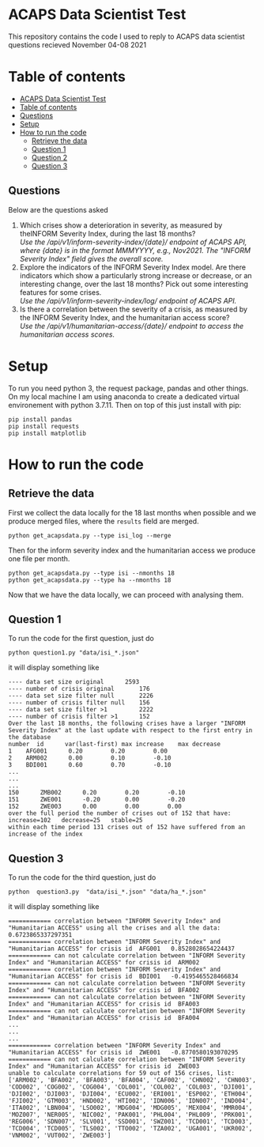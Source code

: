 ACAPS Data Scientist Test
=============

This repository contains the code I used to reply to ACAPS data scientist questions recieved November 04-08 2021

Table of contents
=================
  * [ACAPS Data Scientist Test](#ACAPS-Data-Scientist-Test)
  * [Table of contents](#table-of-contents)
  * [Questions](#questions)
  * [Setup](#setup)
  * [How to run the code](#how-to-run-the-code)
    * [Retrieve the data](#retrieve-the-data)
    * [Question 1](#question-1)
    * [Question 2](#question-2)
    * [Question 3](#question-3)

Questions
-
Below are the questions asked 
1. Which crises show a deterioration in severity, as measured by theINFORM Severity Index, during the last 18 months?  
   *Use the /api/v1/inform-severity-index/{date}/ endpoint of ACAPS API, where {date} is in the format MMMYYYY, e.g., Nov2021. The "INFORM Severity Index" field gives the overall score.*
2. Explore the indicators of the INFORM Severity Index model. Are
   there indicators which show a particularly strong increase or
   decrease, or an interesting change, over the last 18 months? Pick
   out some interesting features for some crises.  
*Use the /api/v1/inform-severity-index/log/ endpoint of ACAPS API.*
3. Is there a correlation between the severity of a crisis, as measured by the INFORM Severity Index, and the humanitarian access score?  
*Use the /api/v1/humanitarian-access/{date}/ endpoint to access the humanitarian access scores.*

Setup
=============
To run you need python 3, the request package, pandas and other
things. On my local machine I am using anaconda to create a dedicated
virtual environement with python 3.7.11. Then on top of this just
install with pip:
```
pip install pandas
pip install requests
pip install matplotlib
```

How to run the code
============
Retrieve the data
-
First we collect the data locally for the 18 last months when possible and we produce merged files, where the ```results``` field are merged.

```
python get_acapsdata.py --type isi_log --merge
```

Then for the inform severity index and the humanitarian access we produce one file per month.

```
python get_acapsdata.py --type isi --nmonths 18
python get_acapsdata.py --type ha --nmonths 18
```

Now that we have the data locally, we can proceed with analysing them.

Question 1
-
To run the code for the first question, just do

```
python question1.py "data/isi_*.json"
```

it will display something like

```
---- data set size original		 2593
---- number of crisis original		 176
---- data set size filter null		 2226
---- number of crisis filter null	 156
---- data set size filter >1		 2222
---- number of crisis filter >1		 152
Over the last 18 months, the following crises have a larger "INFORM Severity Index" at the last update with respect to the first entry in the database
number	id		var(last-first)	max increase	max decrease
1 	 AFG001 	 0.20 		 0.20 		 0.00
2 	 ARM002 	 0.00 		 0.10 		 -0.10
3 	 BDI001 	 0.60 		 0.70 		 -0.10
...
...
...
150 	 ZMB002 	 0.20 		 0.20 		 -0.10
151 	 ZWE001 	 -0.20 		 0.00 		 -0.20
152 	 ZWE003 	 0.00 		 0.00 		 0.00
over the full period the number of crises out of 152 that have: increase=102   decrease=25   stable=25
within each time period 131 crises out of 152 have suffered from an increase of the index

```

Question 3
-
To run the code for the third question, just do

```
python  question3.py  "data/isi_*.json" "data/ha_*.json"
```
it will display something like

```
============ correlation between "INFORM Severity Index" and "Humanitarian ACCESS" using all the crises and all the data:  0.6723865337297351
============ correlation between "INFORM Severity Index" and "Humanitarian ACCESS" for crisis id  AFG001   0.8528028654224437
============ can not calculate correlation between "INFORM Severity Index" and "Humanitarian ACCESS" for crisis id  ARM002
============ correlation between "INFORM Severity Index" and "Humanitarian ACCESS" for crisis id  BDI001   -0.4195465528466834
============ can not calculate correlation between "INFORM Severity Index" and "Humanitarian ACCESS" for crisis id  BFA002
============ can not calculate correlation between "INFORM Severity Index" and "Humanitarian ACCESS" for crisis id  BFA003
============ can not calculate correlation between "INFORM Severity Index" and "Humanitarian ACCESS" for crisis id  BFA004
...
...
...
============ correlation between "INFORM Severity Index" and "Humanitarian ACCESS" for crisis id  ZWE001   -0.8770580193070295
============ can not calculate correlation between "INFORM Severity Index" and "Humanitarian ACCESS" for crisis id  ZWE003
unable to calculate correlations for 59 out of 156 crises, list: ['ARM002', 'BFA002', 'BFA003', 'BFA004', 'CAF002', 'CHN002', 'CHN003', 'COD002', 'COG002', 'COG004', 'COL001', 'COL002', 'COL003', 'DJI001', 'DJI002', 'DJI003', 'DJI004', 'ECU002', 'ERI001', 'ESP002', 'ETH004', 'FJI002', 'GTM003', 'HND002', 'HTI002', 'IDN006', 'IDN007', 'IND004', 'ITA002', 'LBN004', 'LSO002', 'MDG004', 'MDG005', 'MEX004', 'MMR004', 'MOZ007', 'NER005', 'NIC002', 'PAK001', 'PHL004', 'PHL009', 'PRK001', 'REG006', 'SDN007', 'SLV001', 'SSD001', 'SWZ001', 'TCD001', 'TCD003', 'TCD004', 'TCD005', 'TLS002', 'TTO002', 'TZA002', 'UGA001', 'UKR002', 'VNM002', 'VUT002', 'ZWE003']
```
